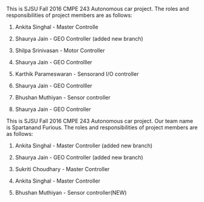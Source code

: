 

This is SJSU Fall 2016 CMPE 243 Autonomous car project. The roles and responsibilities of project members are as follows:
1. Ankita Singhal - Master Controlle



2. Shaurya Jain - GEO Controller (added new branch)



2. Shilpa Srinivasan - Motor Controller

2. Shaurya Jain - GEO Controlller

3. Karthik Parameswaran - Sensorand I/O controller





2. Shaurya Jain - GEO Controlller
2. Bhushan Muthiyan - Sensor controller


2. Shaurya Jain - GEO Controller

This is SJSU Fall 2016 CMPE 243 Autonomous car project. Our team name is Spartanand Furious. The roles and responsibilities of project members are as follows:
1. Ankita Singhal - Master Controller (added new branch)

2. Shaurya Jain - GEO Controller (added new branch)
3. Sukriti Choudhary - Master Controller




1. Ankita Singhal - Master Controller
2. Bhushan Muthiyan - Sensor controller(NEW)



